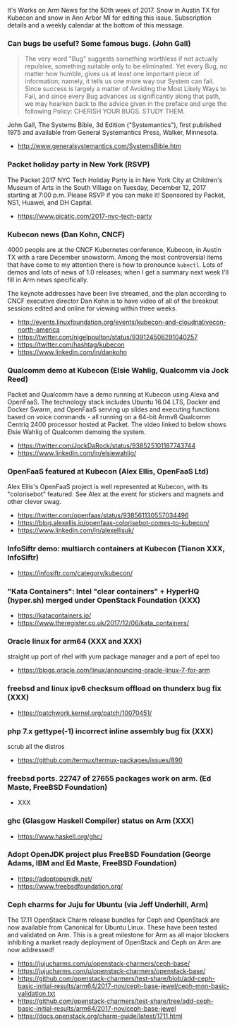 It's Works on Arm News for the 50th week of 2017. Snow in 
Austin TX for Kubecon and snow in Ann Arbor MI for editing
this issue. Subscription details and a weekly calendar at
the bottom of this message.

### Can bugs be useful? Some famous bugs. (John Gall)

> The very word "Bug" suggests something worthless if not actually
repulsive, something suitable only to be eliminated. Yet every Bug, no
matter how humble, gives us at least one important piece of
information; namely, it tells us one more way our System can fail.
Since success is largely a matter of Avoiding the Most Likely Ways to
Fail, and since every Bug advances us significantly along that path, we
may hearken back to the advice given in the preface and urge the following
Policy: CHERISH YOUR BUGS. STUDY THEM.

John Gall, The Systems Bible, 3d Edition ("Systemantics"), first
published 1975 and available from General Systemantics Press, Walker, Minnesota.

* http://www.generalsystemantics.com/SystemsBible.htm

### Packet holiday party in New York (RSVP)

The Packet 2017 NYC Tech Holiday Party is in New York City at Children's Museum of Arts
in the South Village on Tuesday, December 12, 2017 starting at 7:00 p.m.
Please RSVP if you can make it! Sponsored by Packet, NS1, Huawei, and DH Capital.

* https://www.picatic.com/2017-nyc-tech-party

### Kubecon news (Dan Kohn, CNCF)

4000 people are at the CNCF Kubernetes conference, Kubecon, in Austin TX with
a rare December snowstorm. Among the most controversial items
that have come to my attention there is how to pronounce `kubectl`. Lots of
demos and lots of news of 1.0 releases; when I get a summary next week I'll
fill in Arm news specifically.

The keynote addresses have been live streamed, and the plan according to 
CNCF executive director Dan Kohn is to have video of all of the
breakout sessions edited and online for viewing within three weeks.

* http://events.linuxfoundation.org/events/kubecon-and-cloudnativecon-north-america
* https://twitter.com/nigelpoulton/status/939124506291040257
* https://twitter.com/hashtag/kubecon
* https://www.linkedin.com/in/dankohn

### Qualcomm demo at Kubecon (Elsie Wahlig, Qualcomm via Jock Reed)

Packet and Qualcomm have a demo running at Kubecon using
Alexa and OpenFaaS. The technology stack includes Ubuntu 16.04 LTS,
Docker and Docker Swarm, and OpenFaaS serving up slides and 
executing functions based on voice commands - all running on
a 64-bit Armv8 Qualcomm Centriq 2400 processor hosted at Packet.
The video linked to below shows Elsie Wahlig of Qualcomm demoing the system.

* https://twitter.com/JockDaRock/status/938525101187743744
* https://www.linkedin.com/in/elsiewahlig/

### OpenFaaS featured at Kubecon (Alex Ellis, OpenFaaS Ltd)

Alex Ellis's OpenFaaS project is well represented at Kubecon,
with its "colorisebot" featured. See Alex at the event for
stickers and magnets and other clever swag.

* https://twitter.com/openfaas/status/938561130557034496
* https://blog.alexellis.io/openfaas-colorisebot-comes-to-kubecon/
* https://www.linkedin.com/in/alexellisuk/

### InfoSiftr demo: multiarch containers at Kubecon (Tianon XXX, InfoSiftr)

* https://infosiftr.com/category/kubecon/

### "Kata Containers": Intel "clear containers" + HyperHQ (hyper.sh) merged under OpenStack Foundation (XXX)

* https://katacontainers.io/
* https://www.theregister.co.uk/2017/12/06/kata_containers/

### Oracle linux for arm64 (XXX and XXX)

straight up port of rhel with yum package manager and a port of epel too

* https://blogs.oracle.com/linux/announcing-oracle-linux-7-for-arm

### freebsd and linux ipv6 checksum offload on thunderx bug fix (XXX)

* https://patchwork.kernel.org/patch/10070451/

### php 7.x gettype(-1) incorrect inline assembly bug fix (XXX)

scrub all the distros

* https://github.com/termux/termux-packages/issues/890

### freebsd ports. 22747 of 27655 packages work on arm. (Ed Maste, FreeBSD Foundation)

* XXX

### ghc (Glasgow Haskell Compiler) status on Arm (XXX)

* https://www.haskell.org/ghc/

### Adopt OpenJDK project plus FreeBSD Foundation (George Adams, IBM and Ed Maste, FreeBSD Foundation)

* https://adoptopenjdk.net/
* https://www.freebsdfoundation.org/

### Ceph charms for Juju for Ubuntu (via Jeff Underhill, Arm)

The 17.11 OpenStack Charm release bundles for Ceph and OpenStack are now available from Canonical for Ubuntu Linux. These have been tested and validated on Arm. This is a great milestone for Arm as all major blockers inhibiting a market ready deployment of OpenStack and Ceph on Arm are now addressed!

* https://jujucharms.com/u/openstack-charmers/ceph-base/
* https://jujucharms.com/u/openstack-charmers/openstack-base/
* https://github.com/openstack-charmers/test-share/blob/add-ceph-basic-initial-results/arm64/2017-nov/ceph-base-jewel/ceph-mon-basic-validation.txt
* https://github.com/openstack-charmers/test-share/tree/add-ceph-basic-initial-results/arm64/2017-nov/ceph-base-jewel
* https://docs.openstack.org/charm-guide/latest/1711.html 


